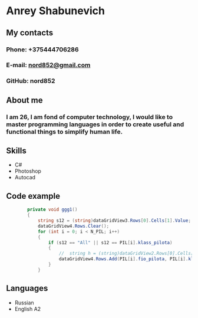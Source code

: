
# Anrey Shabunevich
## My contacts
### Phone: +375444706286
### E-mail: nord852@gmail.com
### GitHub: nord852
## About me
### I am 26, I am fond of computer technology, I would like to master programming languages in order to create useful and functional things to simplify human life.
## Skills
* C#
* Photoshop
* Autocad
## Code example
``` C#
        private void ggg1()
        {
            string s12 = (string)dataGridView3.Rows[0].Cells[1].Value;
            dataGridView4.Rows.Clear();
            for (int i = 0; i < N_PIL; i++)
            {
                if (s12 == "All" || s12 == PIL[i].klass_pilota)
                {
                    //  string h = (string)dataGridView2.Rows[0].Cells[1].Value;
                    dataGridView4.Rows.Add(PIL[i].fio_pilota, PIL[i].klass_pilota, PIL[i].foto, PIL[i].telefon, PIL[i].vozrast);
                }
            }
```
## Languages
* Russian
* English A2
